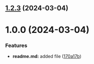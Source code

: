 ## [1.2.3](https://github.com/mobyzova/git-extended/compare/v1.0.0...v1.2.3) (2024-03-04)



# 1.0.0 (2024-03-04)


### Features

* **readme.md:** added file ([170a17b](https://github.com/mobyzova/git-extended/commit/170a17bd8a6fa70320c40e9ec054b9fc58465118))



